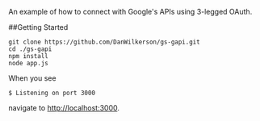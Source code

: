 An example of how to connect with Google's APIs using 3-legged OAuth.

##Getting Started

    git clone https://github.com/DanWilkerson/gs-gapi.git 
    cd ./gs-gapi
    npm install
    node app.js

When you see

    $ Listening on port 3000

navigate to [http://localhost:3000](http://localhost:3000).
